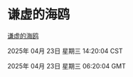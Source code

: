 # 谦虚的海鸥
[谦虚的海鸥](http://219.139.198.254:56308/qxdho/course/base/hotlink/index.php)

2025年 04月 23日 星期三 14:20:04 CST

2025年 04月 23日 星期三 06:20:04 GMT
